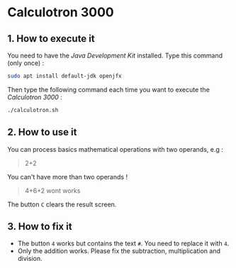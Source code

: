 # Calculotron 3000

## 1. How to execute it

You need to have the *Java Development Kit* installed. Type this command (only once) :

``` bash
sudo apt install default-jdk openjfx
```

Then type the following command each time you want to execute the *Calculotron 3000* :

``` bash
./calculotron.sh
```

## 2. How to use it

You can process basics mathematical operations with two operands, e.g :

> 2+2

You can't have more than two operands !

> 4+6+2 wont works

The button `C` clears the result screen.

## 3. How to fix it

* The button `4` works but contains the text `#`. You need to replace it with `4`.
* Only the addition works. Please fix the subtraction, multiplication and division.